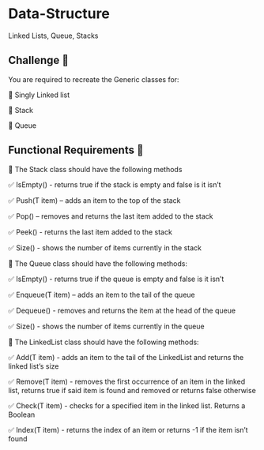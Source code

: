 # Data-Structure
Linked Lists, Queue, Stacks
## Challenge :hammer:

You are required to recreate the Generic classes for:

:pushpin: Singly Linked list

:pushpin: Stack

:pushpin: Queue



## Functional Requirements :wrench:

:memo: The Stack class should have the following methods

:white_check_mark: IsEmpty() - returns true if the stack is empty and false is it isn’t

:white_check_mark: Push(T item) – adds an item to the top of the stack

:white_check_mark: Pop() – removes and returns the last item added to the stack

:white_check_mark: Peek() - returns the last item added to the stack

:white_check_mark: Size() - shows the number of items currently in the stack



:memo: The Queue class should have the following methods:

:white_check_mark: IsEmpty() - returns true if the queue is empty and false is it isn’t

:white_check_mark: Enqueue(T item) – adds an item to the tail of the queue

:white_check_mark: Dequeue() - removes and returns the item at the head of the queue

:white_check_mark: Size() - shows the number of items currently in the queue



:memo: The LinkedList class should have the following methods:

:white_check_mark: Add(T item) - adds an item to the tail of the LinkedList and returns the linked list’s size

:white_check_mark: Remove(T item) - removes the first occurrence of an item in the linked list, returns true if said item is found and removed or returns false otherwise

:white_check_mark: Check(T item) - checks for a specified item in the linked list. Returns a Boolean

:white_check_mark: Index(T item) - returns the index of an item or returns -1 if the item isn’t found

